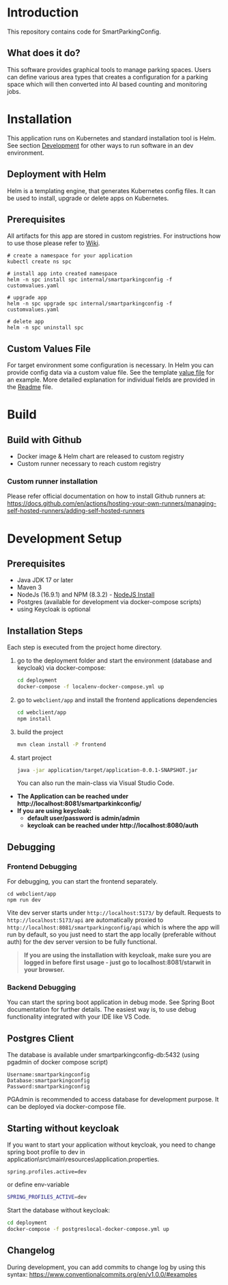 # Introduction
This repository contains code for SmartParkingConfig. 

## What does it do?
This software provides graphical tools to manage parking spaces. Users can define various area types that creates a configuration for a parking space which will then converted into AI based counting and monitoring jobs.

# Installation
This application runs on Kubernetes and standard installation tool is Helm. See section [Development](#development-setup) for other ways to run software in an dev environment.

## Deployment with Helm
Helm is a templating engine, that generates Kubernetes config files. It can be used to install, upgrade or delete apps on Kubernetes.

## Prerequisites
All artifacts for this app are stored in custom registries. For instructions how to use those please refer to [Wiki](https://dev.azure.com/starwit/Smart%20Parking/_wiki/wikis/Smart-Parking.wiki/97/Build-Infrastructure).

    # create a namespace for your application
    kubectl create ns spc
    
    # install app into created namespace
    helm -n spc install spc internal/smartparkingconfig -f customvalues.yaml

    # upgrade app
    helm -n spc upgrade spc internal/smartparkingconfig -f customvalues.yaml

    # delete app
    helm -n spc uninstall spc

## Custom Values File
For target environment some configuration is necessary. In Helm you can provide config data via a custom value file. See the template [value file](deployment/helm/smartparkingconfig/values-local-tpl.yaml) for an example. More detailed explanation for individual fields are provided in the [Readme](deployment/helm/smartparkingconfig/Readme.md) file.

# Build

## Build with Github
* Docker image & Helm chart are released to custom registry
* Custom runner necessary to reach custom registry

### Custom runner installation
Please refer official documentation on how to install Github runners at:
https://docs.github.com/en/actions/hosting-your-own-runners/managing-self-hosted-runners/adding-self-hosted-runners

# Development Setup
## Prerequisites

* Java JDK 17 or later
* Maven 3
* NodeJs (16.9.1) and NPM (8.3.2) - [NodeJS Install](https://nodejs.org/en/download/package-manager/)
* Postgres (available for development via docker-compose scripts)
* using Keycloak is optional

## Installation Steps

Each step is executed from the project home directory.

1) go to the deployment folder and start the environment (database and keycloak) via docker-compose:

    ```bash
    cd deployment
    docker-compose -f localenv-docker-compose.yml up
    ```

2) go to `webclient/app` and install the frontend applications dependencies

    ```bash
    cd webclient/app
    npm install
    ```

3) build the project

    ```bash
    mvn clean install -P frontend
    ```

4) start project

    ```bash
    java -jar application/target/application-0.0.1-SNAPSHOT.jar
    ```
   You can also run the main-class via Visual Studio Code.

* **The Application can be reached under http://localhost:8081/smartparkinkconfig/**
* **If you are using keycloak:**
    * **default user/password is admin/admin**
    * **keycloak can be reached under http://localhost:8080/auth**

## Debugging

### Frontend Debugging

For debugging, you can start the frontend separately.

```shell
cd webclient/app
npm run dev
```
Vite dev server starts under `http://localhost:5173/` by default.
Requests to `http://localhost:5173/api` are automatically proxied to `http://localhost:8081/smartparkingconfig/api` which is where the app will run by default, so you just need to start the app locally (preferable without auth) for the dev server version to be fully functional.

> **If you are using the installation with keycloak, make sure you are logged in before first usage - just go to localhost:8081/starwit in your browser.**

### Backend Debugging

You can start the spring boot application in debug mode. See Spring Boot documentation for further details. The easiest way is, to use debug functionality integrated with your IDE like VS Code.

## Postgres Client

The database is available under smartparkingconfig-db:5432 (using pgadmin of docker compose script)

```
Username:smartparkingconfig
Database:smartparkingconfig
Password:smartparkingconfig
```
PGAdmin is recommended to access database for development purpose. It can be deployed via docker-compose file.

## Starting without keycloak

If you want to start your application without keycloak, you need to change spring boot profile to dev in application\src\main\resources\application.properties.

```properties
spring.profiles.active=dev
```

or define env-variable

```bash
SPRING_PROFILES_ACTIVE=dev
```

Start the database without keycloak:

```bash
cd deployment
docker-compose -f postgreslocal-docker-compose.yml up
```
## Changelog

During development, you can add commits to change log by using this syntax: https://www.conventionalcommits.org/en/v1.0.0/#examples
